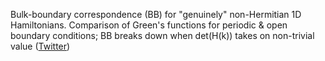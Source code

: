 
Bulk-boundary correspondence (BB) for "genuinely" non-Hermitian 1D Hamiltonians. Comparison of Green's functions for periodic & open boundary conditions; BB breaks down when det(H(k)) takes on non-trivial value ([Twitter](https://twitter.com/JoshuahHeath/status/1091362664520007680))
